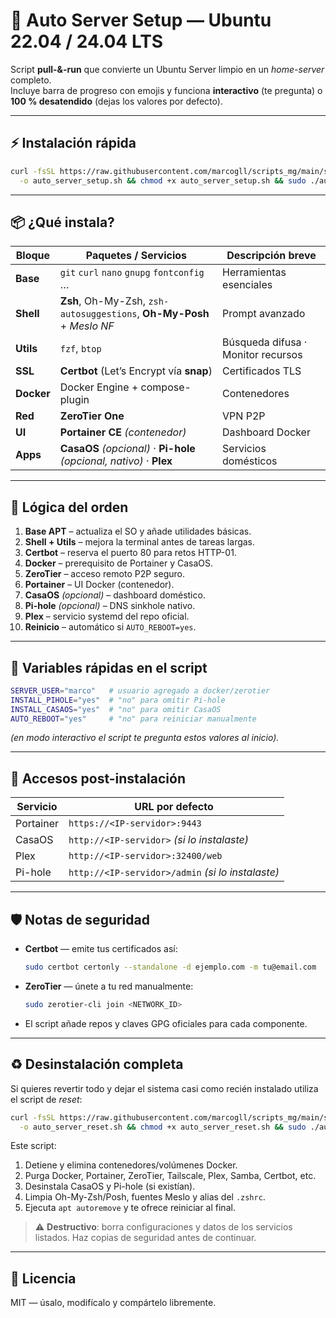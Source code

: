 # 🚀 Auto Server Setup — Ubuntu 22.04 / 24.04 LTS

Script **pull-&-run** que convierte un Ubuntu Server limpio en un _home-server_ completo.  
Incluye barra de progreso con emojis y funciona **interactivo** (te pregunta) o **100 % desatendido** (dejas los valores por defecto).

---

## ⚡ Instalación rápida

```bash
curl -fsSL https://raw.githubusercontent.com/marcogll/scripts_mg/main/server_scripts/auto_server_setup.sh \
  -o auto_server_setup.sh && chmod +x auto_server_setup.sh && sudo ./auto_server_setup.sh
````

---

## 📦 ¿Qué instala?

| Bloque     | Paquetes / Servicios                                                   | Descripción breve                  |
| ---------- | ---------------------------------------------------------------------- | ---------------------------------- |
| **Base**   | `git` `curl` `nano` `gnupg` `fontconfig` …                             | Herramientas esenciales            |
| **Shell**  | **Zsh**, Oh-My-Zsh, `zsh-autosuggestions`, **Oh-My-Posh** + *Meslo NF* | Prompt avanzado                    |
| **Utils**  | `fzf`, `btop`                                                          | Búsqueda difusa · Monitor recursos |
| **SSL**    | **Certbot** (Let’s Encrypt vía **snap**)                               | Certificados TLS                   |
| **Docker** | Docker Engine + compose-plugin                                         | Contenedores                       |
| **Red**    | **ZeroTier One**                                                       | VPN P2P                            |
| **UI**     | **Portainer CE** *(contenedor)*                                        | Dashboard Docker                   |
| **Apps**   | **CasaOS** *(opcional)* · **Pi-hole** *(opcional, nativo)* · **Plex**  | Servicios domésticos               |

---

## 🧩 Lógica del orden

1. **Base APT** – actualiza el SO y añade utilidades básicas.
2. **Shell + Utils** – mejora la terminal antes de tareas largas.
3. **Certbot** – reserva el puerto 80 para retos HTTP-01.
4. **Docker** – prerequisito de Portainer y CasaOS.
5. **ZeroTier** – acceso remoto P2P seguro.
6. **Portainer** – UI Docker (contenedor).
7. **CasaOS** *(opcional)* – dashboard doméstico.
8. **Pi-hole** *(opcional)* – DNS sinkhole nativo.
9. **Plex** – servicio systemd del repo oficial.
10. **Reinicio** – automático si `AUTO_REBOOT=yes`.

---

## 🔧 Variables rápidas en el script

```bash
SERVER_USER="marco"   # usuario agregado a docker/zerotier
INSTALL_PIHOLE="yes"  # "no" para omitir Pi-hole
INSTALL_CASAOS="yes"  # "no" para omitir CasaOS
AUTO_REBOOT="yes"     # "no" para reiniciar manualmente
```

*(en modo interactivo el script te pregunta estos valores al inicio).*

---

## 🎯 Accesos post-instalación

| Servicio  | URL por defecto                                   |
| --------- | ------------------------------------------------- |
| Portainer | `https://<IP-servidor>:9443`                      |
| CasaOS    | `http://<IP-servidor>` *(si lo instalaste)*       |
| Plex      | `http://<IP-servidor>:32400/web`                  |
| Pi-hole   | `http://<IP-servidor>/admin` *(si lo instalaste)* |

---

## 🛡️ Notas de seguridad

* **Certbot** — emite tus certificados así:

  ```bash
  sudo certbot certonly --standalone -d ejemplo.com -m tu@email.com
  ```
* **ZeroTier** — únete a tu red manualmente:

  ```bash
  sudo zerotier-cli join <NETWORK_ID>
  ```
* El script añade repos y claves GPG oficiales para cada componente.

---

## ♻️ Desinstalación completa

Si quieres revertir todo y dejar el sistema casi como recién instalado utiliza el script de *reset*:

```bash
curl -fsSL https://raw.githubusercontent.com/marcogll/scripts_mg/main/server_scripts/auto_server_reset.sh \
  -o auto_server_reset.sh && chmod +x auto_server_reset.sh && sudo ./auto_server_reset.sh
```

Este script:

1. Detiene y elimina contenedores/volúmenes Docker.
2. Purga Docker, Portainer, ZeroTier, Tailscale, Plex, Samba, Certbot, etc.
3. Desinstala CasaOS y Pi-hole (si existían).
4. Limpia Oh-My-Zsh/Posh, fuentes Meslo y alias del `.zshrc`.
5. Ejecuta `apt autoremove` y te ofrece reiniciar al final.

> ⚠️ **Destructivo**: borra configuraciones y datos de los servicios listados.
> Haz copias de seguridad antes de continuar.

---

## 📄 Licencia
MIT — úsalo, modifícalo y compártelo libremente.
